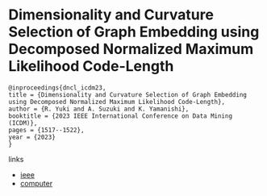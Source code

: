 # Dimensionality and Curvature Selection of Graph Embedding using Decomposed Normalized Maximum Likelihood Code-Length

```
@inproceedings{dncl_icdm23,
title = {Dimensionality and Curvature Selection of Graph Embedding using Decomposed Normalized Maximum Likelihood Code-Length},
author = {R. Yuki and A. Suzuki and K. Yamanishi},
booktitle = {2023 IEEE International Conference on Data Mining (ICDM)},
pages = {1517--1522},
year = {2023}
}
```

links
- [ieee](https://doi.org/10.1109/ICDM58522.2023.00201)
- [computer](https://doi.ieeecomputersociety.org/10.1109/ICDM58522.2023.00201)
